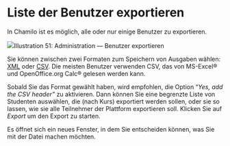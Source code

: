 # Liste der Benutzer exportieren

In Chamilo ist es möglich, alle oder nur einige Benutzer zu exportieren.

![](../../.gitbook/assets/exporterliste_-utilisateurs%20%283%29.png)Illustration 51: Administration — Benutzer exportieren

Sie können zwischen zwei Formaten zum Speichern von Ausgaben wählen: [XML](http://fr.wikipedia.org/wiki/Extensible_Markup_Language) oder [CSV](http://fr.wikipedia.org/wiki/Comma-separated_values). Die meisten Benutzer verwenden CSV, das von MS-Excel® und OpenOffice.org Calc® gelesen werden kann.

Sobald Sie das Format gewählt haben, wird empfohlen, die Option “_Yes, add the CSV header”_ zu aktivieren. Dann können Sie eine begrenzte Liste von Studenten auswählen, die \(nach Kurs\) exportiert werden sollen, oder sie so lassen, wie sie alle Teilnehmer der Plattform exportieren soll. Klicken Sie auf _Export_ um den Export zu starten.

Es öffnet sich ein neues Fenster, in dem Sie entscheiden können, was Sie mit der Datei machen möchten.